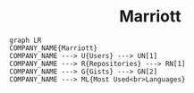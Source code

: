 <h1 align="center">Marriott</h1>

```mermaid
graph LR
COMPANY_NAME{Marriott}
COMPANY_NAME ---> U{Users} ---> UN[1]
COMPANY_NAME ---> R{Repositories} ---> RN[1]
COMPANY_NAME ---> G{Gists} ---> GN[2]
COMPANY_NAME ---> ML{Most Used<br>Languages}
```
